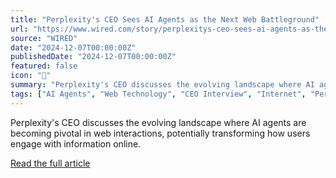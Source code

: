 ```yaml
---
title: "Perplexity's CEO Sees AI Agents as the Next Web Battleground"
url: "https://www.wired.com/story/perplexitys-ceo-sees-ai-agents-as-the-next-web-battleground/"
source: "WIRED"
date: "2024-12-07T00:00:00Z"
publishedDate: "2024-12-07T00:00:00Z"
featured: false
icon: "📰"
summary: "Perplexity's CEO discusses the evolving landscape where AI agents are becoming pivotal in web interactions, potentially transforming how users engage with information online."
tags: ["AI Agents", "Web Technology", "CEO Interview", "Internet", "Perplexity"]
---
```


Perplexity's CEO discusses the evolving landscape where AI agents are becoming pivotal in web interactions, potentially transforming how users engage with information online.

[Read the full article](https://www.wired.com/story/perplexitys-ceo-sees-ai-agents-as-the-next-web-battleground/)
